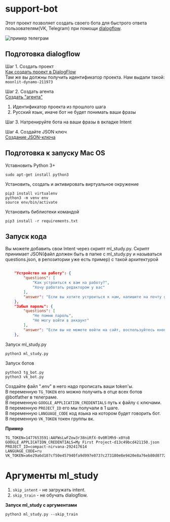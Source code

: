 # support-bot
 
Этот проект позволяет создать своего бота для быстрого ответа пользователям(VK, Telegram) при помощи [dialogflow](https://dialogflow.cloud.google.com/).

![пример телеграм](https://i.imgur.com/5wGUKZl.png)

## Подготовка dialogflow
Шаг 1. Создать проект   
[Как создать проект в DialogFlow](https://cloud.google.com/dialogflow/es/docs/quick/setup)     
Там же вы должны получить идентификатор проекта. Нам выдали такой:   
`moonlit-dynamo-211973`   
    
Шаг 2. Создать агента   
[Создать "агента"](https://cloud.google.com/dialogflow/docs/quick/build-agent)
1. Идентификатор проекта из прошлого шага   
2. Русский язык, иначе бот не будет понимать ваши фразы
     
Шаг 3. Натренируйте бота на ваши фразы в вкладке Intent    
     
Шаг 4. Создайте JSON ключ     
[Создание JSON-ключа](https://cloud.google.com/docs/authentication/getting-started)

## Подготовка к запуску Mac OS

Уставновить Python 3+

```
sudo apt-get install python3
```

Установить, создать и активировать виртуальное окружение

```
pip3 install virtualenv
python3 -m venv env
source env/bin/activate
```

Установить библиотеки командой

```
pip3 install -r requirements.txt
```

## Запуск кода

Вы можете добавить свои Intent через скрипт ml_study.py. Скрипт принимает JSON(файл должен быть в папке с ml_study.py и называться questions.json, в репозитории уже есть пример) с такой архитектурой     
```json

    "Устройство на работу": {
        "questions": [
            "Как устроиться к вам на работу?",
            "Хочу работать редактором у вас"
        ],
        "answer": "Если вы хотите устроиться к нам, напишите на почту game-of-verbs@gmail.com мини-эссе о себе и прикрепите ваше портфолио."
    },
    "Забыл пароль": {
        "questions": [
            "Не помню пароль",
            "Не могу войти в аккаунт"
        ],
        "answer": "Если вы не можете войти на сайт, воспользуйтесь кнопкой «Забыли пароль?» под формой входа. Вам на почту прийдёт письмо с дальнейшими инструкциями. Проверьте папку «Спам», иногда письма попадают в неё."
    },
```
     
Запуск ml_study.py
```
python3 ml_study.py
```
    
Запуск ботов 

```
python3 tg_bot.py
python3 vk_bot.py
```
Создайте файл ".env" в него надо прописать ваши token'ы.   
В переменную `TG_TOKEN` его можно получить в отце всех ботов @botfather в телеграме.    
В переменную `GOOGLE_APPLICATION_CREDENTIALS` путь к файлу с ключами.    
В переменную `PROJECT_ID` его мы получали в 1 шаге.    
В переменную `LANGUAGE_CODE` код языка на котором будет говорить бот.    
В переменную `VK_TOKEN` токен группы вк.    
    
**Пример**  
```
TG_TOKEN=1477653591:AAFWsLwFZow3r38niRfX-0v0RlMh9-x0Yo8
GOOGLE_APPLICATION_CREDENTIALS=My First Project-d13c49bcd421150.json
PROJECT_ID=compact-nirvana-292417614
LANGUAGE_CODE=ru
VK_TOKEN=a6e29a6d107cf50e457940fa9d997e0737c273180e8e9420e8a76eb80d0772b1ac5db2c012abe7a37a734
```


# Аргументы ml_study

1. `skip_intent` - не загружать intent.
2. `skip_train` - не обучать dialogflow.    
    
**Запуск ml_study с аргументами**

```
python3 ml_study.py --skip_train
```
